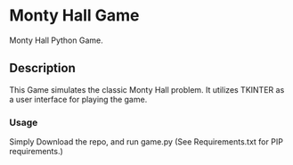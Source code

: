 # Monty Hall Game
Monty Hall Python Game.
## Description
This Game simulates the classic Monty Hall problem.  It utilizes TKINTER as a user interface for playing the game.

### Usage

Simply Download the repo, and run game.py (See Requirements.txt for PIP requirements.)
